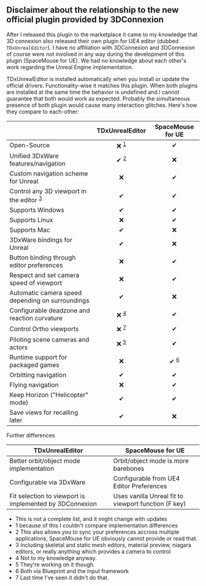 ## Disclaimer about the relationship to the new official plugin provided by 3DConnexion

After I released this plugin to the marketplace it came to my knowledge that 3D connexion also released their own plugin for UE4 editor (dubbed `TDxUnrealEditor`). I have no affiliation with 3DConnexion and 3DConnexion of course were not involved in any way during the development of this plugin (SpaceMouse for UE). We had no knowledge about each other's work regarding the Unreal Engine implementation.

TDxUnrealEditor is installed automatically when you install or update the official drivers. Functionality-wise it matches this plugin. When both plugins are installed at the same time the behavior is undefined and I cannot guarantee that both would work as expected. Probably the simultaneous presence of both plugin would cause many interaction glitches. Here's how they compare to each-other:

| | TDxUnrealEditor | SpaceMouse for UE |
| - | :-: | :-: |
| Open-Source | ❌ <sup>[1](#f1)</sup> | ✔ |
| Unified 3DxWare features/navigation | ✔ <sup>[2](#f2)</sup> | ❌ |
| Custom navigation scheme for Unreal | ❌ | ✔ |
| Control any 3D viewport in the editor <sup>[3](#f3)</sup> | ✔ | ✔ |
| Supports Windows | ✔ | ✔ |
| Supports Linux | ❌ | ✔ |
| Supports Mac | ✔ | ❌ |
| 3DxWare bindings for Unreal | ✔ | ❌ |
| Button binding through editor preferences | ❌ | ✔ |
| Respect and set camera speed of viewport | ❌ | ✔ |
| Automatic camera speed depending on surroundings | ✔ | ❌ |
| Configurable deadzone and reaction curvature | ❌ <sup>[4](#f4)</sup> | ✔ |
| Control Ortho viewports | ❌ <sup>[7](#f7)</sup> | ✔ |
| Piloting scene cameras and actors | ❌ <sup>[5](#f5)</sup> | ✔ |
| Runtime support for packaged games | ❌ | ✔ <sup>[6](#f6)</sup> |
| Orbitting navigation | ✔ | ✔ |
| Flying navigation | ❌ | ✔ |
| Keep Horizon ("Helicopter" mode) | ✔ | ✔ |
| Save views for recalling later | ✔ | ❌ |

Further differences

| TDxUnrealEditor | SpaceMouse for UE |
| - | - |
| Better orbit/object mode implementation | Orbit/object mode is more barebones |
| Configurable via 3DxWare | Configurable from UE4 Editor Preferences |
| Fit selection to viewport is implemented by 3DConnexion | Uses vanilla Unreal fit to viewport function (F key) |

* This is not a complete list, and it might change with updates
* <a name="f1">1</a> because of this I couldn't compare implementation differences
* <a name="f2">2</a> This also allows you to sync your preferences accross multiple applications, SpaceMouse for UE obviously cannot provide or read that.
* <a name="f3">3</a> Including skeletal and static mesh editors, material preview, niagara editors, or really anything which provides a camera to control
* <a name="f4">4</a> Not to my knowledge anyway.
* <a name="f5">5</a> They're working on it though.
* <a name="f6">6</a> Both via Blueprint and the Input framework
* <a name="f7">7</a> Last time I've seen it didn't do that.
